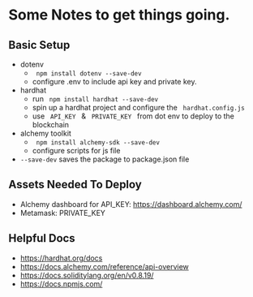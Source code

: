 # Some Notes to get things going.

## Basic Setup
- dotenv
    - <code> npm install dotenv --save-dev </code>
    - configure .env to include api key and private key.
- hardhat
    - run <code> npm install hardhat --save-dev </code>
    - spin up a hardhat project and configure the <code> hardhat.config.js </code>
    - use <code> API_KEY </code> & <code> PRIVATE_KEY </code> from dot env to deploy to the blockchain
- alchemy toolkit
    - <code> npm install alchemy-sdk --save-dev </code>
    - configure scripts for js file
- <code>--save-dev</code> saves the package to package.json file

## Assets Needed To Deploy
- Alchemy dashboard for API_KEY: https://dashboard.alchemy.com/
- Metamask: PRIVATE_KEY


## Helpful Docs
- https://hardhat.org/docs
- https://docs.alchemy.com/reference/api-overview
- https://docs.soliditylang.org/en/v0.8.19/
- https://docs.npmjs.com/
